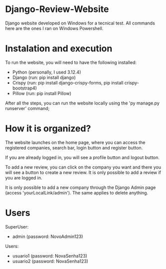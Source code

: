 # Django-Review-Website
Django website developed on Windows for a tecnical test.
All commands here are the ones I ran on Windows Powershell.

# Instalation and execution
To run the website, you will need to have the following installed:
  - Python (personally, I used 3.12.4)
  - Django (run: pip install django)
  - Crispy (run: pip install django-crispy-forms, pip install crispy-bootstrap4)
  - Pillow (run: pip install Pillow)

After all the steps, you can run the website locally using the 'py manage.py runserver' command;

# How it is organized?
The website launches on the home page, where you can access the registered companies, search bar, login button and register button.

If you are already logged in, you will see a profile button and logout button.

To add a new review, you can click on the company you want and there you will see a button to create a new review. It is only possible to add a review if you are logged in.

It is only possible to add a new company through the Django Admin page (access 'yourLocalLink/admin'). The same applies to delete anything.

# Users
SuperUser:
- admin (password: NovoAdmin123)

Users:
- usuario1 (password: NovaSenha123)
- usuario2 (password: NovaSenha123)
